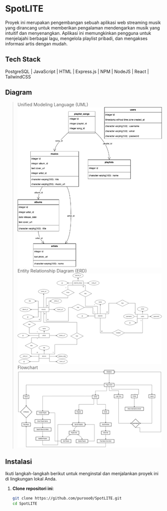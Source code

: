 # SpotLITE
Proyek ini merupakan pengembangan sebuah aplikasi web streaming musik yang dirancang untuk memberikan pengalaman mendengarkan musik yang intuitif dan menyenangkan. Aplikasi ini memungkinkan pengguna untuk menjelajahi berbagai lagu, mengelola playlist pribadi, dan mengakses informasi artis dengan mudah.

## Tech Stack
PostgreSQL | JavaScript | HTML | Express.js | NPM | NodeJS | React | TailwindCSS 

## Diagram 
> Unified Modeling Language (UML)
![UML](./Resources/UML_SpotLITE.png)
> Entity Relationship Diagram (ERD)
![ERD](./Resources/ERD_SpotLITE.png)
> Flowchart
![Flowchart](./Resources/Flowchart_SpotLITE.png)

## Instalasi
Ikuti langkah-langkah berikut untuk menginstal dan menjalankan proyek ini di lingkungan lokal Anda.
1. **Clone repositori ini**:
   ```bash
   git clone https://github.com/purooo0/SpotLITE.git
   cd SpotLITE
